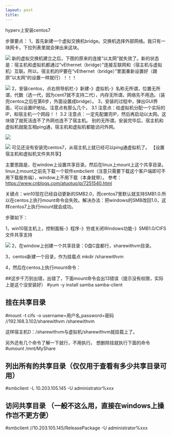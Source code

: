 ```yaml
---
layout: post
title: 
---
```

hyperv上安装centos7

步骤要点：
1，首先新建一个虚拟交换机bridge。交换机选择外部网络。我只有一块网卡，下拉列表里就会弹出来这块。

![](https://upload-images.jianshu.io/upload_images/18287449-83cb254ecda86f50.png?imageMogr2/auto-orient/strip%7CimageView2/2/w/1240)
新的虚拟交换机建立之后，下图的原来的连接“以太网”就失效了。新的状态是：宿主机和虚拟机都通过“vEthernet（bridge）”连接互联网和（宿主机与虚拟机）互联。所以，宿主机的IP要在“vEthernet（bridge）”里面重新设置好（跟原”以太网“的设置一样就行）！！！

![](https://upload-images.jianshu.io/upload_images/18287449-38c49b2597641937.png?imageMogr2/auto-orient/strip%7CimageView2/2/w/1240)
2，安装centos，点右侧导航栏-》新建-》虚拟机-》名称无所谓，位置无所谓，代数（选一代，因为cent7就不支持二代），内存无所谓。网络先不用选。（装完centos之后在第6步，外面设置成bridge）。
3，安装的过程中，弹出GUI界面，可以设置IP地址。注意点有那么几个，
3.1 注意点：给虚拟机分配一个实际的IP，和宿主机一个网段！！
3.2 注意点：一定先配置完IP，然后再启动以太网。这块错了就死活连不了外网也连不了宿主机。
别的无所谓。安装完毕后，宿主机和虚拟机就能互相ping通，宿主机和虚拟机都能访问外网。

![](https://upload-images.jianshu.io/upload_images/18287449-d909a95f0b6e4ae2.png?imageMogr2/auto-orient/strip%7CimageView2/2/w/1240)

![](https://upload-images.jianshu.io/upload_images/18287449-d0bc50bffcf10814.png?imageMogr2/auto-orient/strip%7CimageView2/2/w/1240)
可见还没有安装完centos7，从宿主机上就已经可以ping通虚拟机了。
【设置宿主机和虚拟机文件夹共享】

主要思路是，在window上设置共享目录。然后在linux上mount上这个共享目录。linux上mount之前先下载一个软件smbclient（注意只需要下载这个客户端即可不用下载服务端），window上不用下载（本身就带）。
参考：https://www.cnblogs.com/atuotuo/p/7251540.html

关键点：win10现在已经自动更新的SMB2.0，而centos7里默认就支持SMB1.0.所以在centos上执行mount命令会失败。解决办法：把windows的SMB改回1.0，这样centos7上执行mount就会成功。

步骤如下：

1，win10宿主机上，控制面板-》程序-》穷或关闭Windows功能-》SMB1.0/CIFS文件共享支持

![](https://upload-images.jianshu.io/upload_images/18287449-c2833b2bc1f0cbac.png?imageMogr2/auto-orient/strip%7CimageView2/2/w/1240)
2，在window上创建一个共享目录：D盘C盘都行，sharewithvm目录。

3，centos新建一个目录，作为挂载点 mkdir /sharewithvm

4，然后在centos上执行mount命令：

##这步千万别出错，出错了，下面mount命令会出13错误（提示没有权限，实际上是这个没安装好）
#yum -y install samba samba-client

## 挂在共享目录

#mount -t cifs -o username=用户名,password=密码 //192.168.3.102/sharewithvm /sharewithvm

这样宿主机D：/sharewithvm与虚拟机/sharewithvm就挂载上了。

另外还有几个命令了解一下就行，不用执行。
想删除挂就执行下面的命令
#umount /mnt/MyShare

## 列出所有的共享目录（仅仅用于查看有多少共享目录可用）
#smbclient -L 10.203.105.145 -U administrator%xxx

## 访问共享目录 （一般不这么用，直接在windows上操作岂不更方便）
#smbclient //10.203.105.145/ReleasePackage -U administrator%xxx